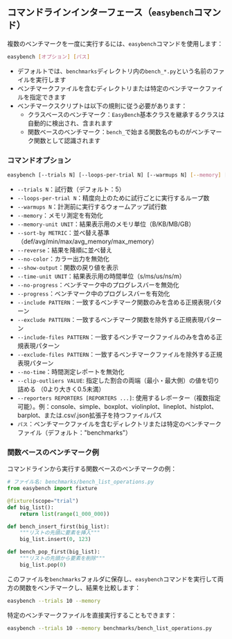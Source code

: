 ## コマンドラインインターフェース（`easybench`コマンド）

複数のベンチマークを一度に実行するには、`easybench`コマンドを使用します：

```bash
easybench [オプション] [パス]
```

* デフォルトでは、`benchmarks`ディレクトリ内の`bench_*.py`という名前のファイルを実行します
* ベンチマークファイルを含むディレクトリまたは特定のベンチマークファイルを指定できます
* ベンチマークスクリプトは以下の規則に従う必要があります：
    * クラスベースのベンチマーク：`EasyBench`基本クラスを継承するクラスは自動的に検出され、含まれます
    * 関数ベースのベンチマーク：`bench_`で始まる関数名のものがベンチマーク関数として認識されます

### コマンドオプション

```bash
easybench [--trials N] [--loops-per-trial N] [--warmups N] [--memory] [--memory-unit UNIT] [--sort-by METRIC] [--reverse] [--no-color] [--show-output] [--time-unit UNIT] [--no-progress] [--progress] [--include PATTERN] [--exclude PATTERN] [--include-files PATTERN] [--exclude-files PATTERN] [--no-time] [--clip-outliers VALUE] [--reporters REPORTERS [REPORTERS ...]] [パス]
```

- `--trials N`：試行数（デフォルト：5）
- `--loops-per-trial N`：精度向上のために試行ごとに実行するループ数
- `--warmups N`：計測前に実行するウォームアップ試行数
- `--memory`：メモリ測定を有効化
- `--memory-unit UNIT`：結果表示用のメモリ単位（B/KB/MB/GB）
- `--sort-by METRIC`：並べ替え基準（def/avg/min/max/avg_memory/max_memory）
- `--reverse`：結果を降順に並べ替え
- `--no-color`：カラー出力を無効化
- `--show-output`：関数の戻り値を表示
- `--time-unit UNIT`：結果表示用の時間単位（s/ms/us/ns/m）
- `--no-progress`：ベンチマーク中のプログレスバーを無効化
- `--progress`：ベンチマーク中のプログレスバーを有効化
- `--include PATTERN`：一致するベンチマーク関数のみを含める正規表現パターン
- `--exclude PATTERN`：一致するベンチマーク関数を除外する正規表現パターン
- `--include-files PATTERN`：一致するベンチマークファイルのみを含める正規表現パターン
- `--exclude-files PATTERN`：一致するベンチマークファイルを除外する正規表現パターン
- `--no-time`：時間測定レポートを無効化
- `--clip-outliers VALUE`: 指定した割合の両端（最小・最大側）の値を切り詰める （0より大きく0.5未満）
- `--reporters REPORTERS [REPORTERS ...]`: 使用するレポーター（複数指定可能）。例：console、simple、boxplot、violinplot、lineplot、histplot、barplot、または.csv/.json拡張子を持つファイルパス
- `パス`：ベンチマークファイルを含むディレクトリまたは特定のベンチマークファイル（デフォルト："benchmarks"）

### 関数ベースのベンチマーク例

コマンドラインから実行する関数ベースのベンチマークの例：

```python
# ファイル名: benchmarks/bench_list_operations.py
from easybench import fixture

@fixture(scope="trial")
def big_list():
    return list(range(1_000_000))

def bench_insert_first(big_list):
    """リストの先頭に要素を挿入"""
    big_list.insert(0, 123)

def bench_pop_first(big_list):
    """リストの先頭から要素を削除"""
    big_list.pop(0)
```

このファイルを`benchmarks`フォルダに保存し、`easybench`コマンドを実行して両方の関数をベンチマークし、結果を比較します：

```bash
easybench --trials 10 --memory
```

特定のベンチマークファイルを直接実行することもできます：

```bash
easybench --trials 10 --memory benchmarks/bench_list_operations.py
```

